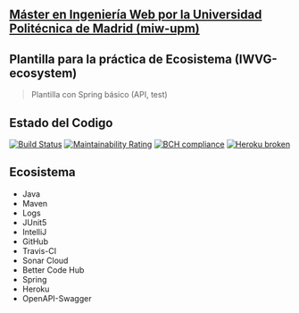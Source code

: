 ## [Máster en Ingeniería Web por la Universidad Politécnica de Madrid (miw-upm)](http://miw.etsisi.upm.es)
## Plantilla para la práctica de Ecosistema (IWVG-ecosystem)
> Plantilla con Spring básico (API, test) 

## Estado del Codigo
[![Build Status](https://travis-ci.org/GameEngineers/iwvg-ecosystem-jorge-garrido.svg?branch=develop)](https://travis-ci.org/GameEngineers/iwvg-ecosystem-jorge-garrido)
[![Maintainability Rating](https://sonarcloud.io/api/project_badges/measure?project=es.upm.miw%3Aiwvg-ecosystem-jorge-garrido&metric=sqale_rating)](https://sonarcloud.io/dashboard?id=es.upm.miw%3Aiwvg-ecosystem-jorge-garrido)
[![BCH compliance](https://bettercodehub.com/edge/badge/GameEngineers/iwvg-ecosystem-jorge-garrido?branch=develop)](https://bettercodehub.com/)
[![Heroku broken](https://iwvg-ecosystem-jorge-garrido.herokuapp.com/system/version-badge)](https://iwvg-ecosystem-jorge-garrido.herokuapp.com/swagger-ui.html)

## Ecosistema
* Java
* Maven
* Logs
* JUnit5
* IntelliJ
* GitHub
* Travis-CI
* Sonar Cloud
* Better Code Hub
* Spring
* Heroku
* OpenAPI-Swagger
